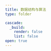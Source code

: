 ```yaml
---
title: 数据结构与算法
type: folder

cascade:
  _build:
    render: false
    list: false
open: true
---
```

